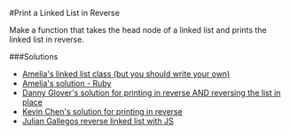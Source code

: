 #Print a Linked List in Reverse

Make a function that takes the head node of a linked list and prints the linked list in reverse.

###Solutions
- [Amelia's linked list class (but you should write your own)](https://github.com/adowns01/Intro-to-Whiteboarding-DBC/blob/master/solutions/linked_list_class_amelia.rb)
- [Amelia's solution - Ruby](https://github.com/adowns01/Intro-to-Whiteboarding-DBC/blob/master/solutions/print_ll_in_reverse_amelia.rb)
- [Danny Glover's solution for printing in reverse AND reversing the list in place](https://github.com/adowns01/Intro-to-Whiteboarding-DBC/blob/master/solutions/linked_list_dannyg.rb)
- [Kevin Chen's solution for printing in reverse](https://github.com/adowns01/Intro-to-Whiteboarding-DBC/blob/master/solutions/ll_reverse-kkc.rb)
- [Julian Gallegos reverse linked list with JS](https://github.com/julianGallegos/Intro-to-Whiteboarding-DBC/blob/master/solutions/julian_js_linked_list.js)
